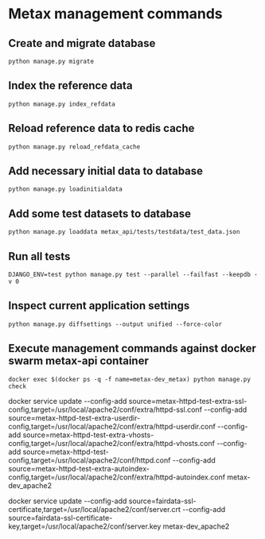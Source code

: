 # Metax management commands

## Create and migrate database

`python manage.py migrate`

## Index the reference data 

`python manage.py index_refdata`

## Reload reference data to redis cache

`python manage.py reload_refdata_cache`

## Add necessary initial data to database

`python manage.py loadinitialdata`

## Add some test datasets to database

`python manage.py loaddata metax_api/tests/testdata/test_data.json` 

## Run all tests

`DJANGO_ENV=test python manage.py test --parallel --failfast --keepdb -v 0`

## Inspect current application settings

`python manage.py diffsettings --output unified --force-color`

## Execute management commands against docker swarm metax-api container

`docker exec $(docker ps -q -f name=metax-dev_metax) python manage.py check`

 docker service update --config-add source=metax-httpd-test-extra-ssl-config,target=/usr/local/apache2/conf/extra/httpd-ssl.conf --config-add source=metax-httpd-test-extra-userdir-config,target=/usr/local/apache2/conf/extra/httpd-userdir.conf --config-add source=metax-httpd-test-extra-vhosts-config,target=/usr/local/apache2/conf/extra/httpd-vhosts.conf --config-add source=metax-httpd-test-config,target=/usr/local/apache2/conf/httpd.conf --config-add source=metax-httpd-test-extra-autoindex-config,target=/usr/local/apache2/conf/extra/httpd-autoindex.conf metax-dev_apache2
 
docker service update --config-add source=fairdata-ssl-certificate,target=/usr/local/apache2/conf/server.crt --config-add source=fairdata-ssl-certificate-key,target=/usr/local/apache2/conf/server.key metax-dev_apache2
